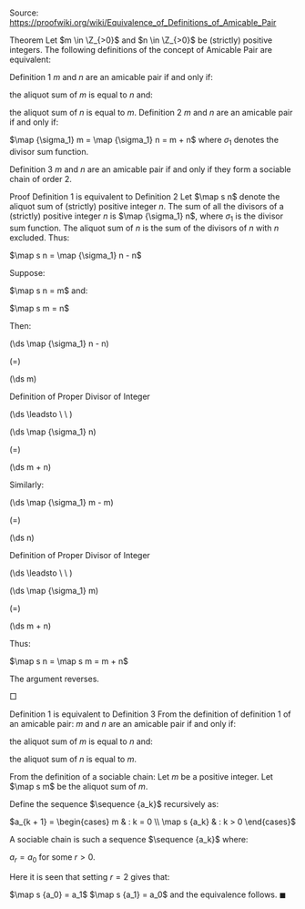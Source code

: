 # 

Source: https://proofwiki.org/wiki/Equivalence_of_Definitions_of_Amicable_Pair



Theorem
Let $m \in \Z_{>0}$ and $n \in \Z_{>0}$ be (strictly) positive integers.
The following definitions of the concept of Amicable Pair are equivalent:

Definition 1
$m$ and $n$ are an amicable pair if and only if:

the aliquot sum of $m$ is equal to $n$
and:

the aliquot sum of $n$ is equal to $m$.
Definition 2
$m$ and $n$ are an amicable pair if and only if:

$\map {\sigma_1} m = \map {\sigma_1} n = m + n$
where $\sigma_1$ denotes the divisor sum function.

Definition 3
$m$ and $n$ are an amicable pair if and only if they form a sociable chain of order $2$.


Proof
Definition 1 is equivalent to Definition 2
Let $\map s n$ denote the aliquot sum of (strictly) positive integer $n$.
The sum of all the divisors of a (strictly) positive integer $n$ is $\map {\sigma_1} n$, where $\sigma_1$ is the divisor sum function.
The aliquot sum of $n$ is the sum of the divisors of $n$ with $n$ excluded.
Thus:

$\map s n = \map {\sigma_1} n - n$

Suppose:

$\map s n = m$
and:

$\map s m = n$

Then:














\(\ds \map {\sigma_1} n - n\)

\(=\)







\(\ds m\)





Definition of Proper Divisor of Integer








\(\ds \leadsto \ \ \)





\(\ds \map {\sigma_1} n\)

\(=\)







\(\ds m + n\)










Similarly:














\(\ds \map {\sigma_1} m - m\)

\(=\)







\(\ds n\)





Definition of Proper Divisor of Integer








\(\ds \leadsto \ \ \)





\(\ds \map {\sigma_1} m\)

\(=\)







\(\ds m + n\)









Thus:

$\map s n = \map s m = m + n$

The argument reverses.

$\Box$


Definition 1 is equivalent to Definition 3
From the definition of definition 1 of an amicable pair:
$m$ and $n$ are an amicable pair if and only if:

the aliquot sum of $m$ is equal to $n$
and:

the aliquot sum of $n$ is equal to $m$.

From the definition of a sociable chain:
Let $m$ be a positive integer.
Let $\map s m$ be the aliquot sum of $m$.

Define the sequence $\sequence {a_k}$ recursively as:

$a_{k + 1} = \begin{cases} m & : k = 0 \\ \map s {a_k} & : k > 0 \end{cases}$

A sociable chain is such a sequence $\sequence {a_k}$ where:

$a_r = a_0$
for some $r > 0$.

Here it is seen that setting $r = 2$ gives that:

$\map s {a_0} = a_1$
$\map s {a_1} = a_0$
and the equivalence follows.
$\blacksquare$





